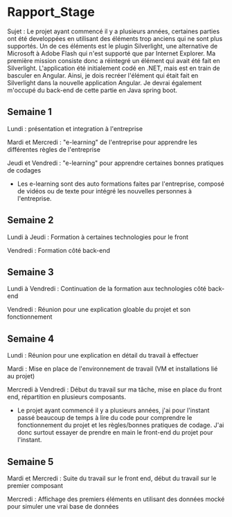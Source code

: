 # Rapport_Stage

Sujet : Le projet ayant commencé il y a plusieurs années, certaines parties ont été developpées en utilisant des éléments trop anciens qui ne sont plus supportés. Un de ces éléments est le plugin Silverlight, une alternative de Microsoft à Adobe Flash qui n'est supporté que par Internet Explorer. Ma première mission consiste donc a réintegré un élément qui avait été fait en Silverlight. L'application été initialement codé en .NET, mais est en train de basculer en Angular. Ainsi, je dois recréer l'élément qui était fait en Silverlight dans la nouvelle application Angular. Je devrai également m'occupé du back-end de cette partie en Java spring boot.

## Semaine 1

Lundi : présentation et integration à l'entreprise

Mardi et Mercredi : "e-learning" de l'entreprise pour apprendre les différentes règles de l'entreprise

Jeudi et Vendredi : "e-learning" pour apprendre certaines bonnes pratiques de codages
- Les e-learning sont des auto formations faites par l'entreprise, composé de vidéos ou de texte pour intégré les nouvelles personnes à l'entreprise.


## Semaine 2

Lundi à Jeudi : Formation à certaines technologies pour le front

Vendredi : Formation côté back-end

## Semaine 3

Lundi à Vendredi : Continuation de la formation aux technologies côté back-end

Vendredi : Réunion pour une explication gloable du projet et son fonctionnement

## Semaine 4

Lundi : Réunion pour une explication en détail du travail à effectuer

Mardi : Mise en place de l'environnement de travail (VM et installations lié au projet)

Mercredi à Vendredi : Début du travail sur ma tâche, mise en place du front end, répartition en plusieurs composants.
- Le projet ayant commencé il y a plusieurs années, j'ai pour l'instant passé beaucoup de temps à lire du code pour comprendre le fonctionnement du projet et les règles/bonnes pratiques de codage. J'ai donc surtout essayer de prendre en main le front-end du projet pour l'instant.

## Semaine 5

Mardi et Mercredi : Suite du travail sur le front end, début du travail sur le premier composant

Mercredi : Affichage des premiers éléments en utilisant des données mocké pour simuler une vrai base de données
